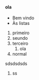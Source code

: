 #### __ola__

- Bem vindo
- Às listas

1. primeiro
2. seundo
3. terceiro
    1. ola
4. normal

sdsdsdsds

1. ss